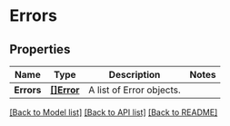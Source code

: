 # Errors

## Properties

Name | Type | Description | Notes
------------ | ------------- | ------------- | -------------
**Errors** | [**[]Error**](Error.md) | A list of Error objects. | 

[[Back to Model list]](../README.md#documentation-for-models) [[Back to API list]](../README.md#documentation-for-api-endpoints) [[Back to README]](../README.md)


